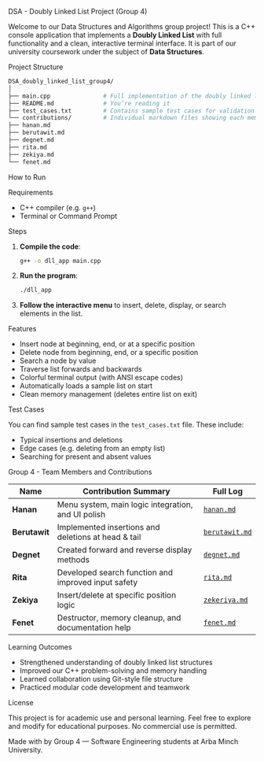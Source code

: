 
  DSA - Doubly Linked List Project (Group 4)

Welcome to our Data Structures and Algorithms group project! This is a C++ console application that implements a **Doubly Linked List** with full functionality and a clean, interactive terminal interface. It is part of our university coursework under the subject of **Data Structures**.


Project Structure
```bash
DSA_doubly_linked_list_group4/
│
├── main.cpp               # Full implementation of the doubly linked list CLI program
├── README.md              # You’re reading it 
├── test_cases.txt         # Contains sample test cases for validation
└── contributions/         # Individual markdown files showing each member's contribution
├── hanan.md
├── berutawit.md
├── degnet.md
├── rita.md
├── zekiya.md
└── fenet.md
```

 How to Run

 Requirements

- C++ compiler (e.g. `g++`)
- Terminal or Command Prompt

 Steps

1. **Compile the code**:
   ```bash
   g++ -o dll_app main.cpp


2. **Run the program**:

   ```bash
   ./dll_app
   ```

3. **Follow the interactive menu** to insert, delete, display, or search elements in the list.



 Features

* Insert node at beginning, end, or at a specific position
* Delete node from beginning, end, or a specific position
* Search a node by value
* Traverse list forwards and backwards
* Colorful terminal output (with ANSI escape codes)
* Automatically loads a sample list on start
* Clean memory management (deletes entire list on exit)



 Test Cases

You can find sample test cases in the `test_cases.txt` file. These include:

* Typical insertions and deletions
* Edge cases (e.g. deleting from an empty list)
* Searching for present and absent values



 Group 4 - Team Members and Contributions

| Name          | Contribution Summary                                | Full Log                                     |
| ------------- | --------------------------------------------------- | -------------------------------------------- |
| **Hanan**     | Menu system, main logic integration, and UI polish  | [`hanan.md`](contributions/hanan.md)         |
| **Berutawit** | Implemented insertions and deletions at head & tail | [`berutawit.md`](contributions/berutawit.md) |
| **Degnet**    | Created forward and reverse display methods         | [`degnet.md`](contributions/degnet.md)       |
| **Rita**      | Developed search function and improved input safety | [`rita.md`](contributions/rita.md)           |
| **Zekiya**    | Insert/delete at specific position logic            | [`zekeriya.md`](contributions/zekeriya.md)       |
| **Fenet**     | Destructor, memory cleanup, and documentation help  | [`fenet.md`](contributions/fenet.md)         |



 Learning Outcomes

* Strengthened understanding of doubly linked list structures
* Improved our C++ problem-solving and memory handling
* Learned collaboration using Git-style file structure
* Practiced modular code development and teamwork



 License

This project is for academic use and personal learning. Feel free to explore and modify for educational purposes. No commercial use is permitted.



Made with  by Group 4 — Software Engineering students at Arba Minch University.




